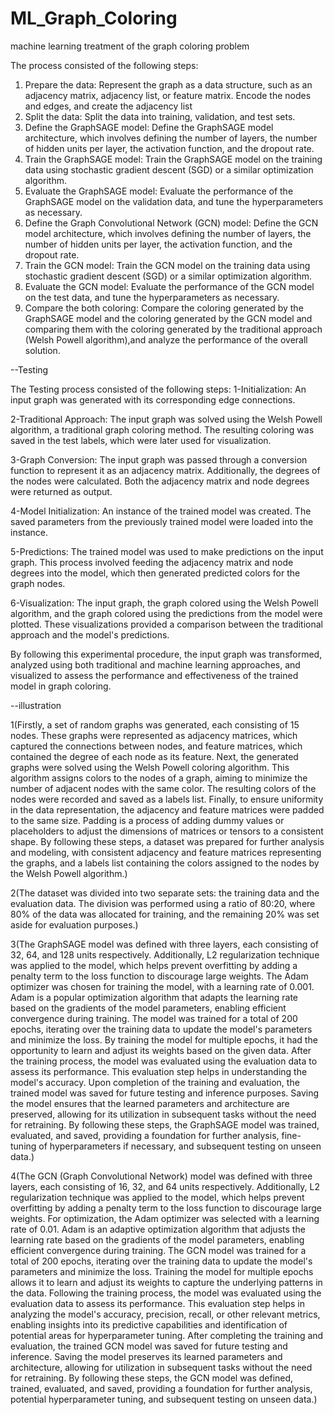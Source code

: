 # ML_Graph_Coloring
machine learning treatment of the graph coloring problem

The process consisted of the following steps:
1. Prepare the data: Represent the graph as a data structure, such as an adjacency
matrix, adjacency list, or feature matrix. Encode the nodes and edges, and create
the adjacency list
2. Split the data: Split the data into training, validation, and test sets.
3. Define the GraphSAGE model: Define the GraphSAGE model architecture, which
involves defining the number of layers, the number of hidden units per layer, the
activation function, and the dropout rate.
4. Train the GraphSAGE model: Train the GraphSAGE model on the training data
using stochastic gradient descent (SGD) or a similar optimization algorithm.
5. Evaluate the GraphSAGE model: Evaluate the performance of the GraphSAGE
model on the validation data, and tune the hyperparameters as necessary.
6. Define the Graph Convolutional Network (GCN) model: Define the GCN model
architecture, which involves defining the number of layers, the number of hidden
units per layer, the activation function, and the dropout rate.
7. Train the GCN model: Train the GCN model on the training data using stochastic
gradient descent (SGD) or a similar optimization algorithm.
8. Evaluate the GCN model: Evaluate the performance of the GCN model on the test
data, and tune the hyperparameters as necessary.
9. Compare the both coloring: Compare the coloring generated by the GraphSAGE
model and the coloring generated by the GCN model and comparing them with
the coloring generated by the traditional approach (Welsh Powell algorithm),and
analyze the performance of the overall solution.

--Testing

The Testing process consisted of the following steps:
1-Initialization: An input graph was generated with its corresponding edge connections.

2-Traditional Approach: The input graph was solved using the Welsh Powell algorithm, a traditional graph coloring method. The resulting coloring was saved in the test labels, which were later used for visualization.

3-Graph Conversion: The input graph was passed through a conversion function to represent it as an adjacency matrix. Additionally, the degrees of the nodes were calculated. Both the adjacency matrix and node degrees were returned as output.

4-Model Initialization: An instance of the trained model was created. The saved parameters from the previously trained model were loaded into the instance.

5-Predictions: The trained model was used to make predictions on the input graph. This process involved feeding the adjacency matrix and node degrees into the model, which then generated predicted colors for the graph nodes.

6-Visualization: The input graph, the graph colored using the Welsh Powell algorithm, and the graph colored using the predictions from the model were plotted. These visualizations provided a comparison between the traditional approach and the model's predictions.

By following this experimental procedure, the input graph was transformed, analyzed using both traditional and machine learning approaches, and visualized to assess the performance and effectiveness of the trained model in graph coloring.

--illustration

1(Firstly, a set of random graphs was generated, each consisting of 15 nodes. These graphs were represented as adjacency matrices, which captured the connections between nodes, and feature matrices, which contained the degree of each node as its feature.
Next, the generated graphs were solved using the Welsh Powell coloring algorithm. This algorithm assigns colors to the nodes of a graph, aiming to minimize the number of adjacent nodes with the same color. The resulting colors of the nodes were recorded and saved as a labels list.
Finally, to ensure uniformity in the data representation, the adjacency and feature matrices were padded to the same size. Padding is a process of adding dummy values or placeholders to adjust the dimensions of matrices or tensors to a consistent shape.
By following these steps, a dataset was prepared for further analysis and modeling, with consistent adjacency and feature matrices representing the graphs, and a labels list containing the colors assigned to the nodes by the Welsh Powell algorithm.)

2(The dataset was divided into two separate sets: the training data and the evaluation data. The division was performed using a ratio of 80:20, where 80\% of the data was allocated for training, and the remaining 20\% was set aside for evaluation purposes.)

3(The GraphSAGE model was defined with three layers, each consisting of 32, 64, and 128 units respectively. Additionally, L2 regularization technique was applied to the model, which helps prevent overfitting by adding a penalty term to the loss function to discourage large weights.
The Adam optimizer was chosen for training the model, with a learning rate of 0.001. Adam is a popular optimization algorithm that adapts the learning rate based on the gradients of the model parameters, enabling efficient convergence during training.
The model was trained for a total of 200 epochs, iterating over the training data to update the model's parameters and minimize the loss. By training the model for multiple epochs, it had the opportunity to learn and adjust its weights based on the given data.
After the training process, the model was evaluated using the evaluation data to assess its performance. This evaluation step helps in understanding the model's accuracy.
Upon completion of the training and evaluation, the trained model was saved for future testing and inference purposes. Saving the model ensures that the learned parameters and architecture are preserved, allowing for its utilization in subsequent tasks without the need for retraining.
By following these steps, the GraphSAGE model was trained, evaluated, and saved, providing a foundation for further analysis, fine-tuning of hyperparameters if necessary, and subsequent testing on unseen data.)

4(The GCN (Graph Convolutional Network) model was defined with three layers, each consisting of 16, 32, and 64 units respectively. Additionally, L2 regularization technique was applied to the model, which helps prevent overfitting by adding a penalty term to the loss function to discourage large weights.
For optimization, the Adam optimizer was selected with a learning rate of 0.01. Adam is an adaptive optimization algorithm that adjusts the learning rate based on the gradients of the model parameters, enabling efficient convergence during training.
The GCN model was trained for a total of 200 epochs, iterating over the training data to update the model's parameters and minimize the loss. Training the model for multiple epochs allows it to learn and adjust its weights to capture the underlying patterns in the data.
Following the training process, the model was evaluated using the evaluation data to assess its performance. This evaluation step helps in analyzing the model's accuracy, precision, recall, or other relevant metrics, enabling insights into its predictive capabilities and identification of potential areas for hyperparameter tuning.
After completing the training and evaluation, the trained GCN model was saved for future testing and inference. Saving the model preserves its learned parameters and architecture, allowing for utilization in subsequent tasks without the need for retraining.
By following these steps, the GCN model was defined, trained, evaluated, and saved, providing a foundation for further analysis, potential hyperparameter tuning, and subsequent testing on unseen data.)

